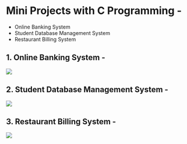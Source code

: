 ﻿# Mini Projects with C Programming -
- Online Banking System
- Student Database Management System
- Restaurant Billing System


## 1. Online Banking System -
![](https://code-projects.org/wp-content/uploads/2018/08/Screenshot-bankmanagementc.png)
## 2. Student Database Management System -
![](https://code-projects.org/wp-content/uploads/2018/10/Screenshot-studentManagementSystemc.png)
## 3. Restaurant Billing System -
![](https://user-images.githubusercontent.com/49696449/118303224-d4d19880-b502-11eb-8517-d42320430b5b.jpg)
